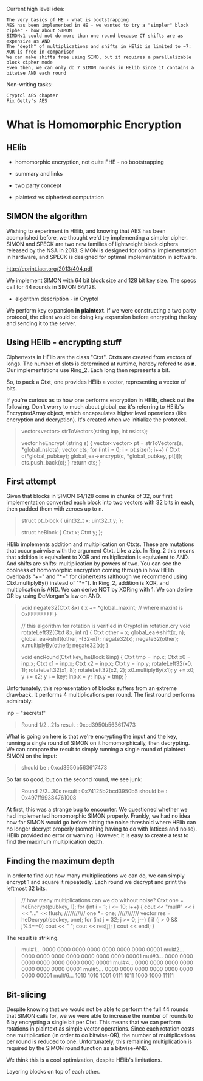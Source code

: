 Current high level idea:

    The very basics of HE - what is bootstrapping
    AES has been implemented in HE - we wanted to try a "simpler" block cipher - how about SIMON
    SIMONv1 could not do more than one round because CT shifts are as expensive as AND
    The "depth" of multiplications and shifts in HElib is limited to ~7: XOR is free in comparison 
    We can make shifts free using SIMD, but it requires a parallelizable block cipher mode
    Even then, we can only do 7 SIMON rounds in HElib since it contains a bitwise AND each round


Non-writing tasks:

    Cryptol AES chapter
    Fix Getty's AES


What is Homomorphic Encryption
==============================


HElib
-----

* homomorphic encryption, not quite FHE - no bootstrapping
* summary and links

* two party concept
* plaintext vs ciphertext computation

SIMON the algorithm
-------------------

Wishing to experiment in HElib, and knowing that AES has been acomplished before, we thought we'd
try implementing a simpler cipher.  SIMON and SPECK are two new families of lightweight block
ciphers released by the NSA in 2013. SIMON is designed for optimal implementation in hardware, and
SPECK is designed for optimal implementation in software.

http://eprint.iacr.org/2013/404.pdf

We implement SIMON with 64 bit block size and 128 bit key size. The specs call for 44 rounds in
SIMON 64/128. 

* algorithm description - in Cryptol

We perform key expansion **in plaintext**. If we were constructing a two party protocol, the client
would be doing key expansion before encrypting the key and sending it to the server.

Using HElib - encrypting stuff
------------------------------

Ciphertexts in HElib are the class "Ctxt". Ctxts are created from vectors of longs. The number of
slots is determined at runtime, hereby refered to as **n**. Our implementations use Ring_2. Each
long then represents a bit. 

So, to pack a Ctxt, one provides HElib a vector<long>, representing a vector of bits.

If you're curious as to how one performs encryption in HElib, check out the following. Don't worry
to much about global_ea: it's referring to HElib's EncryptedArray object, which encapsulates higher
level operations (like encryption and decryption). It's created when we initialize the prototcol.

>    vector<vector<long>> strToVectors(string inp, int nslots);
>    
>    vector<Ctxt> heEncrypt (string s) {
>        vector<vector<long>> pt = strToVectors(s, *global_nslots);
>        vector<Ctxt> cts;
>        for (int i = 0; i < pt.size(); i++) {
>            Ctxt c(*global_pubkey);
>            global_ea->encrypt(c, *global_pubkey, pt[i]);
>            cts.push_back(c);
>        }
>        return cts;
>    }

First attempt
-------------

Given that blocks in SIMON 64/128 come in chunks of 32, our first implementation converted each
block into two vectors with 32 bits in each, then padded them with zeroes up to n.

>    struct pt\_block {
>        uint32_t x;
>        uint32_t y;
>    };
>    
>    struct heBlock {
>        Ctxt x;
>        Ctxt y;
>    };

HElib implements addition and multiplication on Ctxts. These are mutations that occur pairwise with
the argument Ctxt. Like a zip. In Ring\_2 this means that addition is equivalent to XOR and
multiplication is equivalent to AND. And shifts are shifts: multiplication by powers of two. You can
see the coolness of homomorphic encryption coming through in how HElib overloads "+=" and "\*=" for
ciphertexts (although we recommend using Ctxt.multiplyBy() instead of "\*="). In Ring\_2, addition
is XOR, and multiplication is AND. We can derive NOT by XORing with 1. We can derive OR by using
DeMorgan's law on AND.

>    void negate32(Ctxt &x) {
>        x += *global_maxint; // where maxint is 0xFFFFFFFF
>    }
>    
>    // this algorithm for rotation is verified in Cryptol in rotation.cry
>    void rotateLeft32(Ctxt &x, int n) {
>        Ctxt other = x;
>        global_ea->shift(x, n);
>        global_ea->shift(other, -(32-n));
>        negate32(x);
>        negate32(other);
>        x.multiplyBy(other);
>        negate32(x);
>    }
>    
>    void encRound(Ctxt key, heBlock &inp) {
>        Ctxt tmp = inp.x;
>        Ctxt x0  = inp.x;
>        Ctxt x1  = inp.x;
>        Ctxt x2  = inp.x;
>        Ctxt y   = inp.y;
>        rotateLeft32(x0, 1);
>        rotateLeft32(x1, 8);
>        rotateLeft32(x2, 2);
>        x0.multiplyBy(x1);
>        y    += x0;
>        y    += x2;
>        y    += key;
>        inp.x = y;
>        inp.y = tmp;
>    }

Unfortunately, this representation of blocks suffers from an extreme drawback. It performs 4
multiplications per round. The first round performs admirably:

inp = "secrets!"

>    Round 1/2...21s
>    result    : 0xcd3950b563617473

What is going on here is that we're encrypting the input and the key, running a single round of
SIMON on it homomorphically, then decrypting. We can compare the result to simply running a single
round of plaintext SIMON on the input:

>    should be : 0xcd3950b563617473

So far so good, but on the second round, we see junk:

>    Round 2/2...30s
>    result    : 0x74125b2bcd3950b5
>    should be : 0x497ff99384761008

At first, this was a strange bug to encounter. We questioned whether we had implemented homomorphic
SIMON properly. Frankly, we had no idea how far SIMON would go before hitting the noise threshold
where HElib can no longer decrypt properly (something having to do with lattices and noise). HElib
provided no error or warning.  However, it is easy to create a test to find the maximum
multiplication depth.

Finding the maximum depth
-------------------------

In order to find out how many multiplications we can do, we can simply encrypt 1 and square it
repeatedly. Each round we decrypt and print the leftmost 32 bits.

>    // how many multiplications can we do without noise?
>    Ctxt one = heEncrypt(pubkey, 1);
>    for (int i = 1; i <= 10; i++) {
>        cout << "mul#" << i << "..." << flush;
>        ///////////
>        one *= one;
>        ///////////
>        vector<long> res = heDecrypt(seckey, one);
>        for (int j = 32; j >= 0; j--) {
>            if (j > 0 && j%4==0) cout << " ";
>            cout << res[j];
>        }
>        cout << endl;
>    }

The result is striking.

>    mul#1... 0000 0000 0000 0000 0000 0000 0000 00001
>    mul#2... 0000 0000 0000 0000 0000 0000 0000 00001
>    mul#3... 0000 0000 0000 0000 0000 0000 0000 00001
>    mul#4... 0000 0000 0000 0000 0000 0000 0000 00001
>    mul#5... 0000 0000 0000 0000 0000 0000 0000 00001
>    mul#6... 1010 1010 1001 0111 1011 1000 1000 11111

Bit-slicing
-----------

Despite knowing that we would not be able to perform the full 44 rounds that SIMON calls for, we we
were able to increase the number of rounds to 6 by encrypting a single bit per Ctxt. This means that
we can perform rotations in plaintext as simple vector operations. Since each rotation costs one
multiplication (in order to do bitwise-OR), the number of multiplications per round is reduced to
one. Unfortunately, this remaining multiplication is required by the SIMON round function as a
bitwise-AND.

We think this is a cool optimization, despite HElib's limitations.

Layering blocks on top of each other.
